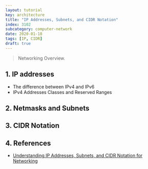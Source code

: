 ```yaml
---
layout: tutorial
key: architecture
title: "IP Addresses, Subnets, and CIDR Notation"
index: 3102
subcategory: computer-network
date: 2020-01-18
tags: [IP, CIDR]
draft: true
---
```


> Networking Overview.

## 1. IP addresses
* The difference between IPv4 and IPv6
* IPv4 Addresses Classes and Reserved Ranges

## 2. Netmasks and Subnets

## 3. CIDR Notation


## 4. References
* [Understanding IP Addresses, Subnets, and CIDR Notation for Networking](https://www.digitalocean.com/community/tutorials/understanding-ip-addresses-subnets-and-cidr-notation-for-networking)
